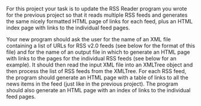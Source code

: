 For this project your task is to update the RSS Reader program you wrote for the previous project so that it reads multiple RSS feeds and generates the same nicely formatted HTML page of links for each feed, plus an HTML index page with links to the individual feed pages.

Your new program should ask the user for the name of an XML file containing a list of URLs for RSS v2.0 feeds (see below for the format of this file) and for the name of an output file in which to generate an HTML page with links to the pages for the individual RSS feeds (see below for an example). It should then read the input XML file into an XMLTree object and then process the list of RSS feeds from the XMLTree. For each RSS feed, the program should generate an HTML page with a table of links to all the news items in the feed (just like in the previous project). The program should also generate an HTML page with an index of links to the individual feed pages.
